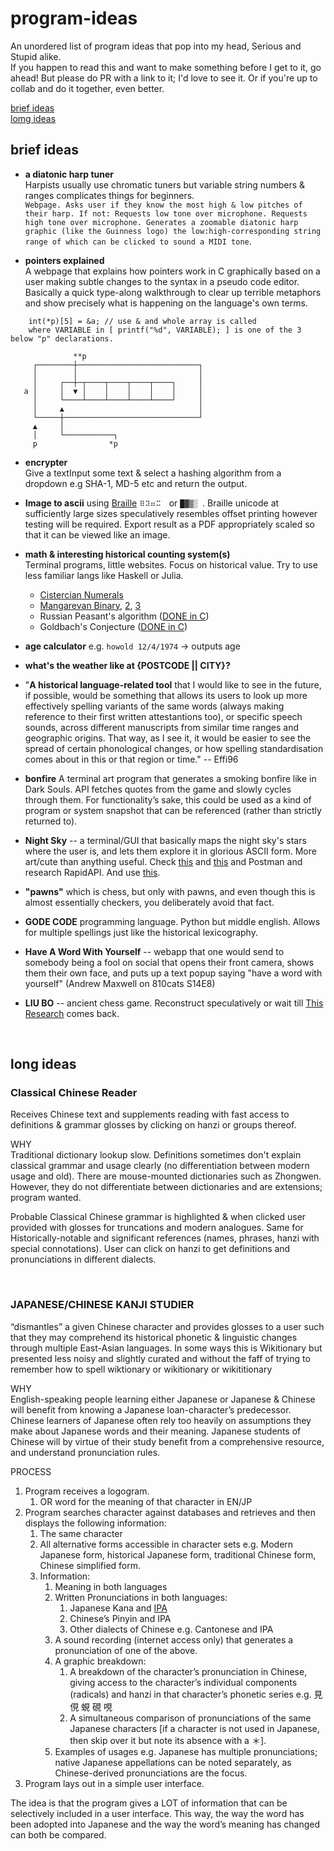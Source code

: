 # program-ideas
An unordered list of program ideas that pop into my head, Serious and Stupid alike.  
If you happen to read this and want to make something before I get to it, go ahead! But please do PR with a link to it; I'd love to see it. Or if you're up to collab and do it together, even better.  

[brief ideas](#brief-ideas)  
[lomg ideas](#long-ideas)  
  

## brief ideas

- **a diatonic harp tuner**  
Harpists usually use chromatic tuners but variable string numbers & ranges complicates things for beginners.  
`Webpage. Asks user if they know the most high & low pitches of their harp. If not: Requests low tone over microphone. Requests high tone over microphone. Generates a zoomable diatonic harp graphic (like the Guinness logo) the low:high-corresponding string range of which can be clicked to sound a MIDI tone`.  
  
- **pointers explained**  
A webpage that explains how pointers work in C graphically based on a user making subtle changes to the syntax in a pseudo code editor. Basically a quick type-along walkthrough to clear up terrible metaphors and show precisely what is happening on the language's own terms.
```              
    int(*p)[5] = &a; // use & and whole array is called
    where VARIABLE in [ printf("%d", VARIABLE); ] is one of the 3 below "p" declarations.

              **p
     ┌────────┼───────────────────────────┐
     │        │                           │
     │     ┌──┼─┬────┬────┬────┬────┐     │
   a │     │  ▼ │    │    │    │    │     │
     │     └────┴────┴────┴────┴────┘     │
     │     ▲                              │
     └─────┼──────────────────────────────┘
     ▲     │
     │     └───────────┐
     p                *p
``` 
  
- **encrypter**  
Give a textInput some text & select a hashing algorithm from a dropdown e.g SHA-1, MD-5 etc and return the output.  
  
- **Image to ascii** using [Braille](https://unicode.org/charts/nameslist/c_2800.html) `⠿⠽⠶⠭⠀`  or  `█▓▒░ `.  Braille unicode at sufficiently large sizes speculatively resembles offset printing however testing will be required. Export result as a PDF appropriately scaled so that it can be viewed like an image.
  
- **math & interesting historical counting system(s)**  
  Terminal programs, little websites. Focus on historical value. Try to use less familiar langs like Haskell or Julia.
  - [Cistercian Numerals](https://www.unicode.org/L2/L2020/20290-cistercian-digits.pdf)
  - [Mangarevan Binary](https://en.wikipedia.org/wiki/Mangareva#Binary_counting_system), [2](https://www.nature.com/articles/nature.2013.14380), [3](https://www.youtube.com/watch?v=hewNo1Qp9rg)  
  - Russian Peasant's algorithm ([DONE in C](https://github.com/CallumBeaney/Russian-Peasants-Algorithm))
  - Goldbach's Conjecture ([DONE in C](https://github.com/CallumBeaney/Goldbach-Checker))
  
- **age calculator** e.g. `howold 12/4/1974` -> outputs age  
  
- **what's the weather like at {POSTCODE || CITY}?**  
  
- "**A historical language-related tool**  that I would like to see in the future, if possible, would be something that allows its users to look up more effectively spelling variants of the same words (always making reference to their first written attestantions too), or specific speech sounds, across different manuscripts from similar time ranges and geographic origins. That way, as I see it, it would be easier to see the spread of certain phonological changes, or how spelling standardisation comes about in this or that region or time." -- Effi96  
  
- **bonfire** A terminal art program that generates a smoking bonfire like in Dark Souls. API fetches quotes from the game and slowly cycles through them. For functionality’s sake, this could be used as a kind of program or system snapshot that can be referenced (rather than strictly returned to).

- **Night Sky** -- a terminal/GUI that basically maps the night sky's stars where the user is, and lets them explore it in glorious ASCII form. More art/cute than anything useful.  Check [this](https://astronomyapi.com) and [this](https://docs.astronomyapi.com/endpoints/bodies)
and Postman and research RapidAPI. And use [this](https://paw.cloud).  

- **"pawns"** which is chess, but only with pawns, and even though this is almost essentially checkers, you deliberately avoid that fact.  
    
- **GODE CODE** programming language. Python but middle english. Allows for multiple spellings just like the historical lexicography.   
  
- **Have A Word With Yourself** -- webapp that one would send to somebody being a fool on social that opens their front camera, shows them their own face, and puts up a text popup saying "have a word with yourself" (Andrew Maxwell on 810cats S14E8)  
  
- **LIU BO**  --  ancient chess game. Reconstruct speculatively or wait till [This Research](https://www.zhihu.com/question/47845602) comes back.  
  
  
<br>
  
  
## long ideas  

### Classical Chinese Reader     
Receives Chinese text and supplements reading with fast access to definitions & grammar glosses by clicking on hanzi or groups thereof.  
  
WHY  
Traditional dictionary lookup slow. Definitions sometimes don't explain classical grammar and usage clearly (no differentiation between modern usage and old).	There are mouse-mounted dictionaries such as Zhongwen. However, they do not differentiate between dictionaries and are extensions; program wanted.   
  
Probable Classical Chinese grammar is highlighted & when clicked user provided with glosses for truncations and modern analogues. Same for Historically-notable and significant references (names, phrases, hanzi with special connotations).  User can click on hanzi to get definitions and pronunciations in different dialects.  

<br>

### JAPANESE/CHINESE KANJI STUDIER  
“dismantles” a given Chinese character and provides glosses to a user such that they may comprehend its historical phonetic & linguistic changes through multiple East-Asian languages. In some ways this is Wikitionary but presented less noisy and slightly curated and without the faff of trying to remember how to spell wiktionary or wikitionary or wikititionary 
  
WHY  
English-speaking people learning either Japanese or Japanese & Chinese will benefit from knowing a Japanese loan-character’s predecessor. Chinese learners of Japanese often rely too heavily on assumptions they make about Japanese words and their meaning. Japanese students of Chinese will by virtue of their study benefit from a comprehensive resource, and understand pronunciation rules.  
   
<p>PROCESS</p><ol><li>Program receives a logogram. <ol> <li>OR word for the meaning of that character in EN/JP </li></ol><li>Program searches character against databases and retrieves and then displays the following information: <ol> <li>The same character <li>All alternative forms accessible in character sets e.g. Modern Japanese form, historical Japanese form, traditional Chinese form, Chinese simplified form. <li>Information: <ol> <li>Meaning in both languages <li>Written Pronunciations in both languages: <ol> <li>Japanese Kana and <a href="https://en.wikipedia.org/wiki/International_Phonetic_Alphabet">IPA</a> <li>Chinese’s Pinyin and IPA <li>Other dialects of Chinese e.g. Cantonese and IPA</li></ol> <li>A sound recording (internet access only) that generates a pronunciation of one of the above. <li>A graphic breakdown: <ol> <li>A breakdown of the character’s pronunciation in Chinese, giving access to the character’s individual components (radicals) and hanzi in that character’s phonetic series e.g. 見 俔 蜆 硯 哯 <li>A simultaneous comparison of pronunciations of the same Japanese characters [if a character is not used in Japanese, then skip over it but note its absence with a ＊]. </li></ol> <li>Examples of usages e.g. Japanese has multiple pronunciations; native Japanese appellations can be noted separately, as Chinese-derived pronunciations are the focus.</li></ol></li></ol><li>Program lays out in a simple user interface.</li></ol><p>The idea is that the program gives a LOT of information that can be selectively included in a user interface. This way, the way the word has been adopted into Japanese and the way the word’s meaning has changed can both be compared.</p>
